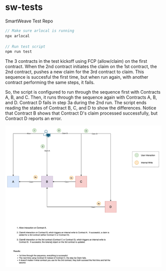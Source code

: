 # sw-tests

SmartWeave Test Repo

```javascript
// Make sure arlocal is running
npx arlocal

// Run test script
npm run test
```

The 3 contracts in the test kickoff using FCP (allow/claim) on the first contract.  When the 2nd contract initiates the claim on the 1st contract, the 2nd contract, pushes a new claim for the 3rd contract to claim.  This sequence is succesful the first time, but when run again, with another contract performing the same steps, it fails.

So, the script is configured to run through the sequence first with Contracts A, B, and C.  Then, it runs through the sequence again with Contracts A, B, and D.  Contract D fails in step 3a during the 2nd run.  The script ends reading the states of Contract B, C, and D to show the differences.  Notice that Contract B shows that Contract D's claim processed successfully, but Contract D reports an error.

![Contract Diagram](contract-diagram.png)